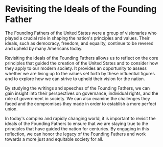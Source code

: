 <h1>Revisiting the Ideals of the Founding Father</h1>
<p>The Founding Fathers of the United States were a group of visionaries who played a crucial role in shaping the nation's principles and values. Their ideals, such as democracy, freedom, and equality, continue to be revered and upheld by many Americans today. </p>
<p>Revisiting the ideals of the Founding Fathers allows us to reflect on the core principles that guided the creation of the United States and to consider how they apply to our modern society. It provides an opportunity to assess whether we are living up to the values set forth by these influential figures and to explore how we can strive to uphold their vision for the nation.</p>
<p>By studying the writings and speeches of the Founding Fathers, we can gain insight into their perspectives on governance, individual rights, and the role of government in society. We can also examine the challenges they faced and the compromises they made in order to establish a more perfect union.</p>
<p>In today's complex and rapidly changing world, it is important to revisit the ideals of the Founding Fathers to ensure that we are staying true to the principles that have guided the nation for centuries. By engaging in this reflection, we can honor the legacy of the Founding Fathers and work towards a more just and equitable society for all.</p>